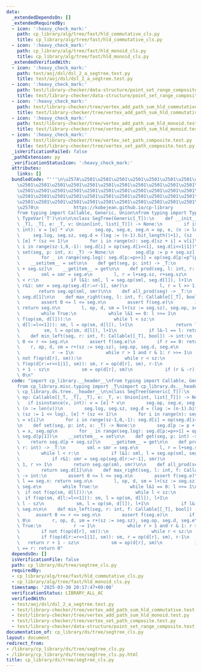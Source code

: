 ```yaml
---
data:
  _extendedDependsOn: []
  _extendedRequiredBy:
  - icon: ':heavy_check_mark:'
    path: cp_library/alg/tree/fast/hld_commutative_cls.py
    title: cp_library/alg/tree/fast/hld_commutative_cls.py
  - icon: ':heavy_check_mark:'
    path: cp_library/alg/tree/fast/hld_monoid_cls.py
    title: cp_library/alg/tree/fast/hld_monoid_cls.py
  _extendedVerifiedWith:
  - icon: ':heavy_check_mark:'
    path: test/aoj/dsl/dsl_2_a_segtree.test.py
    title: test/aoj/dsl/dsl_2_a_segtree.test.py
  - icon: ':heavy_check_mark:'
    path: test/library-checker/data-structure/point_set_range_composite.test.py
    title: test/library-checker/data-structure/point_set_range_composite.test.py
  - icon: ':heavy_check_mark:'
    path: test/library-checker/tree/vertex_add_path_sum_hld_commutative.test.py
    title: test/library-checker/tree/vertex_add_path_sum_hld_commutative.test.py
  - icon: ':heavy_check_mark:'
    path: test/library-checker/tree/vertex_add_path_sum_hld_monoid.test.py
    title: test/library-checker/tree/vertex_add_path_sum_hld_monoid.test.py
  - icon: ':heavy_check_mark:'
    path: test/library-checker/tree/vertex_set_path_composite.test.py
    title: test/library-checker/tree/vertex_set_path_composite.test.py
  _isVerificationFailed: false
  _pathExtension: py
  _verificationStatusIcon: ':heavy_check_mark:'
  attributes:
    links: []
  bundledCode: "'''\n\u257A\u2501\u2501\u2501\u2501\u2501\u2501\u2501\u2501\u2501\u2501\
    \u2501\u2501\u2501\u2501\u2501\u2501\u2501\u2501\u2501\u2501\u2501\u2501\u2501\
    \u2501\u2501\u2501\u2501\u2501\u2501\u2501\u2501\u2501\u2501\u2501\u2501\u2501\
    \u2501\u2501\u2501\u2501\u2501\u2501\u2501\u2501\u2501\u2501\u2501\u2501\u2501\
    \u2501\u2501\u2501\u2501\u2501\u2501\u2501\u2501\u2501\u2501\u2501\u2501\u2501\
    \u2578\n             https://kobejean.github.io/cp-library               \n'''\n\
    from typing import Callable, Generic, Union\nfrom typing import TypeVar\n_T =\
    \ TypeVar('T')\n\n\n\nclass SegTree(Generic[_T]):\n    def __init__(seg, op: Callable[[_T,\
    \ _T], _T], e: _T, v: Union[int, list[_T]]) -> None:\n        if isinstance(v,\
    \ int): v = [e] * v\n        seg.op, seg.e, seg.n = op, e, (n := len(v))\n   \
    \     seg.log, seg.sz, seg.d = (log := (n-1).bit_length()+1), (sz := 1 << log),\
    \ [e] * (sz << 1)\n        for i in range(n): seg.d[sz + i] = v[i]\n        for\
    \ i in range(sz-1,0,-1): seg.d[i] = op(seg.d[i<<1], seg.d[i<<1|1])\n\n    def\
    \ set(seg, p: int, x: _T) -> None:\n        seg.d[p := p + seg.sz], op = x, seg.op\n\
    \        for _ in range(seg.log): seg.d[p:=p>>1] = op(seg.d[p:=p^(p&1)], seg.d[p|1])\n\
    \    __setitem__ = set\n\n    def get(seg, p: int) -> _T:\n        return seg.d[p\
    \ + seg.sz]\n    __getitem__ = get\n\n    def prod(seg, l: int, r: int) -> _T:\n\
    \        sml = smr = seg.e\n        l, r = l+seg.sz, r+seg.sz\n        while l\
    \ < r:\n            if l&1: sml, l = seg.op(sml, seg.d[l]), l+1\n            if\
    \ r&1: smr = seg.op(seg.d[r:=r-1], smr)\n            l, r = l >> 1, r >> 1\n \
    \       return seg.op(sml, smr)\n\n    def all_prod(seg) -> _T:\n        return\
    \ seg.d[1]\n\n    def max_right(seg, l: int, f: Callable[[_T], bool]) -> int:\n\
    \        assert 0 <= l <= seg.n\n        assert f(seg.e)\n        if l == seg.n:\
    \ return seg.n\n        l, op, d, sm = l+(sz := seg.sz), seg.op, seg.d, seg.e\n\
    \        while True:\n            while l&1 == 0: l >>= 1\n            if not\
    \ f(op(sm, d[l])):\n                while l < sz:\n                    if f(op(sm,\
    \ d[l:=l<<1])): sm, l = op(sm, d[l]), l+1\n                return l - sz\n   \
    \         sm, l = op(sm, d[l]), l+1\n            if l&-l == l: return seg.n\n\n\
    \    def min_left(seg, r: int, f: Callable[[_T], bool]) -> int:\n        assert\
    \ 0 <= r <= seg.n\n        assert f(seg.e)\n        if r == 0: return 0\n    \
    \    r, op, d, sm = r+(sz := seg.sz), seg.op, seg.d, seg.e\n        while True:\n\
    \            r -= 1\n            while r > 1 and r & 1: r >>= 1\n            if\
    \ not f(op(d[r], sm)):\n                while r < sz:\n                    if\
    \ f(op(d[r:=r<<1|1], sm)): sm, r = op(d[r], sm), r-1\n                return r\
    \ + 1 - sz\n            sm = op(d[r], sm)\n            if (r & -r) == r: return\
    \ 0\n"
  code: "import cp_library.__header__\nfrom typing import Callable, Generic, Union\n\
    from cp_library.misc.typing import _T\nimport cp_library.ds.__header__\nimport\
    \ cp_library.ds.tree.__header__\n\nclass SegTree(Generic[_T]):\n    def __init__(seg,\
    \ op: Callable[[_T, _T], _T], e: _T, v: Union[int, list[_T]]) -> None:\n     \
    \   if isinstance(v, int): v = [e] * v\n        seg.op, seg.e, seg.n = op, e,\
    \ (n := len(v))\n        seg.log, seg.sz, seg.d = (log := (n-1).bit_length()+1),\
    \ (sz := 1 << log), [e] * (sz << 1)\n        for i in range(n): seg.d[sz + i]\
    \ = v[i]\n        for i in range(sz-1,0,-1): seg.d[i] = op(seg.d[i<<1], seg.d[i<<1|1])\n\
    \n    def set(seg, p: int, x: _T) -> None:\n        seg.d[p := p + seg.sz], op\
    \ = x, seg.op\n        for _ in range(seg.log): seg.d[p:=p>>1] = op(seg.d[p:=p^(p&1)],\
    \ seg.d[p|1])\n    __setitem__ = set\n\n    def get(seg, p: int) -> _T:\n    \
    \    return seg.d[p + seg.sz]\n    __getitem__ = get\n\n    def prod(seg, l: int,\
    \ r: int) -> _T:\n        sml = smr = seg.e\n        l, r = l+seg.sz, r+seg.sz\n\
    \        while l < r:\n            if l&1: sml, l = seg.op(sml, seg.d[l]), l+1\n\
    \            if r&1: smr = seg.op(seg.d[r:=r-1], smr)\n            l, r = l >>\
    \ 1, r >> 1\n        return seg.op(sml, smr)\n\n    def all_prod(seg) -> _T:\n\
    \        return seg.d[1]\n\n    def max_right(seg, l: int, f: Callable[[_T], bool])\
    \ -> int:\n        assert 0 <= l <= seg.n\n        assert f(seg.e)\n        if\
    \ l == seg.n: return seg.n\n        l, op, d, sm = l+(sz := seg.sz), seg.op, seg.d,\
    \ seg.e\n        while True:\n            while l&1 == 0: l >>= 1\n          \
    \  if not f(op(sm, d[l])):\n                while l < sz:\n                  \
    \  if f(op(sm, d[l:=l<<1])): sm, l = op(sm, d[l]), l+1\n                return\
    \ l - sz\n            sm, l = op(sm, d[l]), l+1\n            if l&-l == l: return\
    \ seg.n\n\n    def min_left(seg, r: int, f: Callable[[_T], bool]) -> int:\n  \
    \      assert 0 <= r <= seg.n\n        assert f(seg.e)\n        if r == 0: return\
    \ 0\n        r, op, d, sm = r+(sz := seg.sz), seg.op, seg.d, seg.e\n        while\
    \ True:\n            r -= 1\n            while r > 1 and r & 1: r >>= 1\n    \
    \        if not f(op(d[r], sm)):\n                while r < sz:\n            \
    \        if f(op(d[r:=r<<1|1], sm)): sm, r = op(d[r], sm), r-1\n             \
    \   return r + 1 - sz\n            sm = op(d[r], sm)\n            if (r & -r)\
    \ == r: return 0"
  dependsOn: []
  isVerificationFile: false
  path: cp_library/ds/tree/segtree_cls.py
  requiredBy:
  - cp_library/alg/tree/fast/hld_commutative_cls.py
  - cp_library/alg/tree/fast/hld_monoid_cls.py
  timestamp: '2025-03-30 20:17:47+09:00'
  verificationStatus: LIBRARY_ALL_AC
  verifiedWith:
  - test/aoj/dsl/dsl_2_a_segtree.test.py
  - test/library-checker/tree/vertex_add_path_sum_hld_commutative.test.py
  - test/library-checker/tree/vertex_add_path_sum_hld_monoid.test.py
  - test/library-checker/tree/vertex_set_path_composite.test.py
  - test/library-checker/data-structure/point_set_range_composite.test.py
documentation_of: cp_library/ds/tree/segtree_cls.py
layout: document
redirect_from:
- /library/cp_library/ds/tree/segtree_cls.py
- /library/cp_library/ds/tree/segtree_cls.py.html
title: cp_library/ds/tree/segtree_cls.py
---
```

